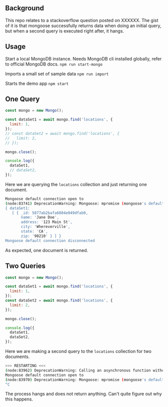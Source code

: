 ## Background
This repo relates to a stackoverflow question posted on XXXXXX. The gist of it is that mongoose successfully returns data when doing an initial query, but when a second query is executed right after, it hangs.

## Usage
Start a local MongoDB instance. Needs MongoDB cli installed globally, refer to official MongoDB docs.
```npm run start-mongo```

Imports a small set of sample data
```npm run import```

Starts the demo app
```npm start```

## One Query
```javascript
const mongo = new Mongo();

const dataSet1 = await mongo.find('locations', {
  limit: 1,
});
// const dataSet2 = await mongo.find('locations', {
//   limit: 2,
// });

mongo.close();

console.log({
  dataSet1,
  // dataSet2,
});
```
Here we are querying the `locations` collection and just returning one document.
```bash
Mongoose default connection open to
(node:83741) DeprecationWarning: Mongoose: mpromise (mongoose's default promise library) is deprecated, plug in your own promise library instead: http://mongoosejs.com/docs/promises.html
{ dataSet1:
   [ { _id: 5877ab2bafa6804e049dfab0,
       name: 'Jane Doe',
       address: '123 Main St',
       city: 'Whereverville',
       state: 'CA',
       zip: '90210' } ] }
Mongoose default connection disconnected
```
As expected, one document is returned.

## Two Queries
```javascript
const mongo = new Mongo();

const dataSet1 = await mongo.find('locations', {
  limit: 1,
});
const dataSet2 = await mongo.find('locations', {
  limit: 2,
});

mongo.close();

console.log({
  dataSet1,
  dataSet2,
});
```
Here we are making a second query to the `locations` collection for two documents.

```bash
>>> RESTARTING <<<
(node:83962) DeprecationWarning: Calling an asynchronous function without callback is deprecated.
Mongoose default connection open to
(node:83970) DeprecationWarning: Mongoose: mpromise (mongoose's default promise library) is deprecated, plug in your own promise library instead: http://mongoosejs.com/docs/promises.html
^C
```
The process hangs and does not return anything. Can't quite figure out why this happens.
